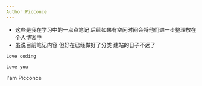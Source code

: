 ```yaml
---
Author:Picconce
---
```

- 这些是我在学习中的一点点笔记 后续如果有空闲时间会将他们进一步整理放在个人博客中
- 虽说目前笔记内容 但好在已经做好了分类 建站的日子不远了
  

`Love coding`

`Love you`

I'am Picconce